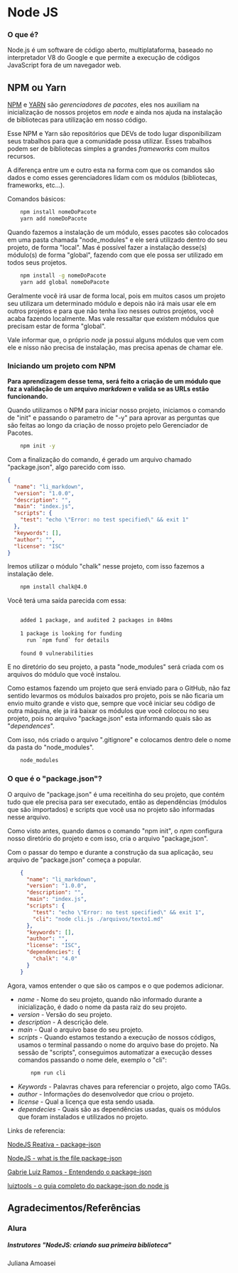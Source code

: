 # Node JS

### O que é?
Node.js é um software de código aberto, multiplataforma, baseado no interpretador V8 do Google e que permite a execução de códigos JavaScript fora de um navegador web.

## NPM ou Yarn
[NPM](https://www.npmjs.com/) e [YARN](https://yarnpkg.com/) são *gerenciadores de pacotes*, eles nos auxiliam na inicialização de nossos projetos em *node* e ainda nos ajuda na instalação de bibliotecas para utilização em nosso código.

Esse NPM e Yarn são repositórios que DEVs de todo lugar disponibilizam seus trabalhos para que a comunidade possa utilizar. Esses trabalhos podem ser de bibliotecas simples a grandes *frameworks* com muitos recursos.

A diferença entre um e outro esta na forma com que os comandos são dados e como esses gerenciadores lidam com os módulos (bibliotecas, frameworks, etc...).

Comandos básicos:
```bash
    npm install nomeDoPacote
    yarn add nomeDoPacote
```

Quando fazemos a instalação de um módulo, esses pacotes são colocados em uma pasta chamada "node_modules" e ele será utilizado dentro do seu projeto, de forma "local". Mas é possível fazer a instalação desse(s) módulo(s) de forma "global", fazendo com que ele possa ser utilizado em todos seus projetos.
```bash
    npm install -g nomeDoPacote
    yarn add global nomeDoPacote
```

Geralmente você irá usar de forma local, pois em muitos casos um projeto seu utilizara um determinado módulo e depois não irá mais usar ele em outros projetos e para que não tenha lixo nesses outros projetos, você acaba fazendo localmente. Mas vale ressaltar que existem módulos que precisam estar de forma "global".

Vale informar que, o próprio *node* ja possui alguns módulos que vem com ele e nisso não precisa de instalação, mas precisa apenas de chamar ele.

### Iniciando um projeto com NPM

**Para aprendizagem desse tema, será feito a criação de um módulo que faz a validação de um arquivo *markdown* e valida se as URLs estão funcionando.**

Quando utilizamos o NPM para iniciar nosso projeto, iniciamos o comando de "init" e passando o parametro de "-y" para aprovar as perguntas que são feitas ao longo da criação de nosso projeto pelo Gerenciador de Pacotes.
```bash
    npm init -y
```

Com a finalização do comando, é gerado um arquivo chamado "package.json", algo parecido com isso.
```json
{
  "name": "li_markdown",
  "version": "1.0.0",
  "description": "",
  "main": "index.js",
  "scripts": {
    "test": "echo \"Error: no test specified\" && exit 1"
  },
  "keywords": [],
  "author": "",
  "license": "ISC"
}

```

Iremos utilizar o módulo "chalk" nesse projeto, com isso fazemos a instalação dele.
```bash
    npm install chalk@4.0
```
Você terá uma saída parecida com essa:
```bash
    
    added 1 package, and audited 2 packages in 840ms
    
    1 package is looking for funding
      run `npm fund` for details
    
    found 0 vulnerabilities
```
E no diretório do seu projeto, a pasta "node_modules" será criada com os arquivos do módulo que você instalou.

Como estamos fazendo um projeto que será enviado para o GitHub, não faz sentido levarmos os módulos baixados pro projeto, pois se não ficaria um envio muito grande e visto que, sempre que você iniciar seu código de outra máquina, ele ja irá baixar os módulos que você colocou no seu projeto, pois no arquivo "package.json" esta informando quais são as "*dependences*".

Com isso, nós criado o arquivo ".gitignore" e colocamos dentro dele o nome da pasta do "node_modules".
```bash
    node_modules
```

### O que é o "package.json"?
O arquivo de "package.json" é uma receitinha do seu projeto, que contém  tudo que ele precisa para ser executado, então as dependências (módulos que são importados) e scripts que você usa no projeto são informadas nesse arquivo.

Como visto antes, quando damos o comando "npm init", o *npm* configura nosso diretório do projeto e com isso, cria o arquivo "package,json".

Com o passar do tempo e durante a construção da sua aplicação, seu arquivo de "package.json" começa a popular.
```json
    {
      "name": "li_markdown",
      "version": "1.0.0",
      "description": "",
      "main": "index.js",
      "scripts": {
        "test": "echo \"Error: no test specified\" && exit 1",
        "cli": "node cli.js ./arquivos/texto1.md"
      },
      "keywords": [],
      "author": "",
      "license": "ISC",
      "dependencies": {
        "chalk": "4.0"
      }
    }
```
Agora, vamos entender o que são os campos e o que podemos adicionar.

- *name* - Nome do seu projeto, quando não informado durante a inicialização, é dado o nome da pasta raiz do seu projeto.
- *version* - Versão do seu projeto.
- *description* - A descrição dele.
- *main* - Qual o arquivo base do seu projeto.
- *scripts* - Quando estamos testando a execução de nossos códigos, usamos o terminal passando o nome do arquivo base do projeto. Na sessão de "scripts", conseguimos automatizar a execução desses comandos passando o nome dele, exemplo o "cli":
    ```bash
        npm run cli
    ```
- *Keywords* - Palavras chaves para referenciar o projeto, algo como TAGs.
- *author* - Informações do desenvolvedor que criou o projeto.
- *license* - Qual a licença que esta sendo usada.
- *dependecies* - Quais são as dependências usadas, quais os módulos que foram instalados e utilizados no projeto.

Links de referencia:

[NodeJS Reativa - package-json](https://nodejs.reativa.dev/0019-package-json/index)

[NodeJS - what is the file package-json](https://nodejs.org/en/knowledge/getting-started/npm/what-is-the-file-package-json/)

[Gabrie Luiz Ramos - Entendendo o package-json](https://gabrieluizramos.com.br/entendendo-o-package-json)

[luiztools - o guia completo do package-json do node js](https://www.luiztools.com.br/post/o-guia-completo-do-package-json-do-node-js/)

## Agradecimentos/Referências
### Alura
##### Instrutores "NodeJS: criando sua primeira biblioteca"
Juliana Amoasei